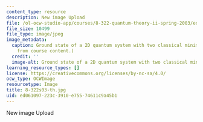 ```yaml
---
content_type: resource
description: New image Upload
file: /ol-ocw-studio-app/courses/8-322-quantum-theory-ii-spring-2003/ed061097223c3910e75574611c9a45b1_8-322s03-th.jpg
file_size: 10499
file_type: image/jpeg
image_metadata:
  caption: Ground state of a 2D quantum system with two classical minima. (Image adapted
    from course content.)
  credit: ''
  image-alt: Ground state of a 2D quantum system with two classical minima.
learning_resource_types: []
license: https://creativecommons.org/licenses/by-nc-sa/4.0/
ocw_type: OCWImage
resourcetype: Image
title: 8-322s03-th.jpg
uid: ed061097-223c-3910-e755-74611c9a45b1
---
```

New image Upload